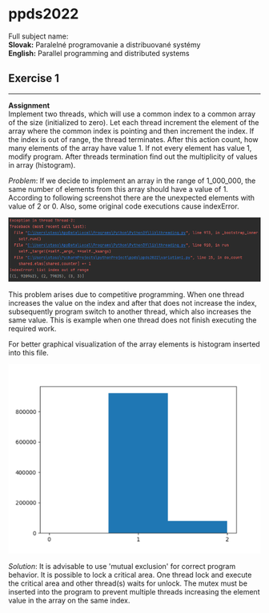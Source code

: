 # ppds2022

Full subject name:  
**Slovak:** Paralelné programovanie a distribuované systémy  
**English:** Parallel programming and distributed systems

Exercise 1
-----------
*******
**Assignment**  
Implement two threads, which will use a common index to a common array of the size (initialized to zero). Let each
thread increment the element of the array where the common index is pointing and then increment the index. If the index
is out of range, the thread terminates. After this action count, how many elements of the array have value 1. If not
every element has value 1, modify program. After threads termination find out the multiplicity of values in array
(histogram).

*Problem*:
If we decide to implement an array in the range of 1_000_000, the same number of elements from this array should have a
value of 1. According to following screenshot there are the unexpected elements with value of 2 or 0. Also, some
original code executions cause indexError.

![problem with threads](images/problemImg.png)

This problem arises due to competitive programming. When one thread increases the value on the index and after that does
not increase the index, subsequently program switch to another thread, which also increases the same value. This is
example when one thread does not finish executing the required work.

For better graphical visualization of the array elements is histogram inserted into this file.

![histogram](images/problemHistogram.png)

*Solution*:
It is advisable to use 'mutual exclusion' for correct program behavior. It is possible to lock a critical area. One
thread lock and execute the critical area and other thread(s) waits for unlock. The mutex must be inserted into the
program to prevent multiple threads increasing the element value in the array on the same index.

